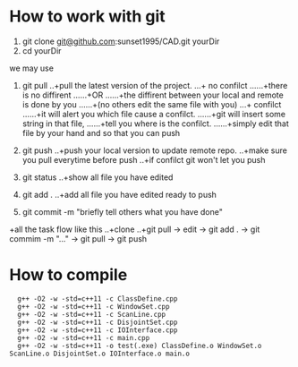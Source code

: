# How to work with git
1. git clone git@github.com:sunset1995/CAD.git yourDir
2. cd yourDir

we may use

1. git pull
..+pull the latest version of the project.
...+ no confilct
......+there is no diffirent
......+OR
......+the diffirent between your local and remote is done by you
......+(no others edit the same file with you)
...+ confilct
......+it will alert you which file cause a confilct.
......+git will insert some string in that file,
......+tell you where is the confilct.
......+simply edit that file by your hand and so that you can push
2. git push
..+push your local version to update remote repo.
..+make sure you pull everytime before push
..+if confilct git won't let you push

3. git status
..+show all file you have edited

4. git add .
..+add all file you have edited ready to push

5. git commit -m "briefly tell others what you have done"

+all the task flow like this
..+clone
..+git pull -> edit -> git add . -> git commim -m "..." -> git pull -> git push

# How to compile
```
  g++ -O2 -w -std=c++11 -c ClassDefine.cpp
  g++ -O2 -w -std=c++11 -c WindowSet.cpp
  g++ -O2 -w -std=c++11 -c ScanLine.cpp
  g++ -O2 -w -std=c++11 -c DisjointSet.cpp
  g++ -O2 -w -std=c++11 -c IOInterface.cpp
  g++ -O2 -w -std=c++11 -c main.cpp
  g++ -O2 -w -std=c++11 -o test(.exe) ClassDefine.o WindowSet.o ScanLine.o DisjointSet.o IOInterface.o main.o
```
